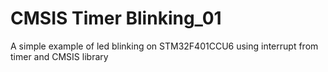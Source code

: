 # CMSIS Timer Blinking_01
 A simple example of led blinking on STM32F401CCU6 using interrupt from timer and CMSIS library
